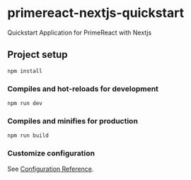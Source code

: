 # primereact-nextjs-quickstart
Quickstart Application for PrimeReact with Nextjs

## Project setup
```
npm install
```

### Compiles and hot-reloads for development
```
npm run dev
```

### Compiles and minifies for production
```
npm run build
```

### Customize configuration
See [Configuration Reference](https://nextjs.org/docs#how-to-use).
